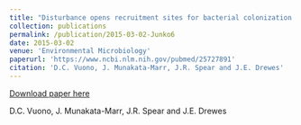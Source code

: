 ```yaml
---
title: "Disturbance opens recruitment sites for bacterial colonization in activated sludge"
collection: publications
permalink: /publication/2015-03-02-Junko6
date: 2015-03-02
venue: 'Environmental Microbiology'
paperurl: 'https://www.ncbi.nlm.nih.gov/pubmed/25727891'
citation: 'D.C. Vuono, J. Munakata-Marr, J.R. Spear and J.E. Drewes'
---
```


<a href='https://www.ncbi.nlm.nih.gov/pubmed/25727891'>Download paper here</a>

 D.C. Vuono, J. Munakata-Marr, J.R. Spear and J.E. Drewes